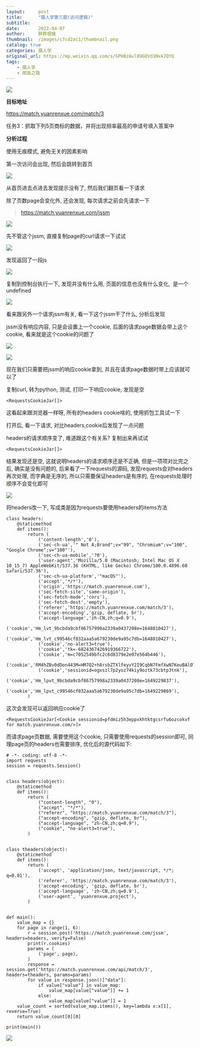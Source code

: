 ```yaml
---
layout:     post
title:      "猿人学第三题(访问逻辑)"
subtitle:   
date:       2022-04-07
author:     胖胖很瘦
thumbnail:  /images/c7cd2ac1/thumbnail.png
catalog: true
categories: 猿人学
original_url: https://mp.weixin.qq.com/s/GPH8zAvl8UGOVd1Nxk7QYQ
tags:
    - 猿人学
    - 爬虫之路
---
```


![](/images/c7cd2ac1/1.png)

**目标地址**

https://match.yuanrenxue.com/match/3

任务3：抓取下列5页商标的数据，并将出现频率最高的申请号填入答案中

**分析过程**

使用无痕模式, 避免无关的因素影响

第一次访问会出现, 然后会跳转到首页

![](/images/c7cd2ac1/2.png)

从首页进去点进去发现提示没有了, 然后我们翻页看一下请求

除了页数page会变化外, 还会发现, 每次请求之前会先请求一下

> https://match.yuanrenxue.com/jssm

![](/images/c7cd2ac1/3.png)

先不管这个jssm, 直接复制page的curl请求一下试试

![](/images/c7cd2ac1/4.png)

发现返回了一段js

![](/images/c7cd2ac1/5.png)

复制到控制台执行一下, 发现并没有什么用, 页面的信息也没有什么变化,  是一个 undefined

![](/images/c7cd2ac1/6.png)

看来跟另外一个请求jssm有关, 看一下这个jssm干了什么, 分析后发现

jssm没有响应内容, 只是会设置上一个cookie, 后面的请求page数据会带上这个cookie, 看来就是这个cookie的问题了

![](/images/c7cd2ac1/7.png)

![](/images/c7cd2ac1/8.png)

现在我们只需要把jssm的响应cookie拿到, 并且在请求page数据时带上应该就可以了

复制curl, 转为python, 测试, 打印一下响应cookie, 发现是空

```
<RequestsCookieJar[]>
```

这看起来跟浏览器一样呀, 所有的headers cookie啥的, 使用抓包工具试一下

打开后, 看一下请求, 对比headers,cookie后发现了一点问题

headers的请求顺序变了, 难道跟这个有关系? 复制出来再试试

```
<RequestsCookieJar[]>
```

结果发现还是空, 这就说明headers的请求顺序还是不正确, 但是一项项对比完之后, 确实是没有问题的, 后来看了一下requests的源码, 发现requests会对headers再次处理, 而字典是无序的, 所以只需要保证headers是有序的, 在requests处理时顺序不会变化即可

![](/images/c7cd2ac1/9.png)

将headers改一下, 写成类是因为requests要使用headers的items方法

```
class headers:
    @staticmethod
    def items():
        return (
            ('content-length','0'),
            ('sec-ch-ua','" Not A;Brand";v="99", "Chromium";v="100", "Google Chrome";v="100"'),
            ('sec-ch-ua-mobile','?0'),
            ('user-agent','Mozilla/5.0 (Macintosh; Intel Mac OS X 10_15_7) AppleWebKit/537.36 (KHTML, like Gecko) Chrome/100.0.4896.60 Safari/537.36'),
            ('sec-ch-ua-platform','"macOS"'),
            ('accept','*/*'),
            ('origin','https://match.yuanrenxue.com'),
            ('sec-fetch-site','same-origin'),
            ('sec-fetch-mode','cors'),
            ('sec-fetch-dest','empty'),
            ('referer','https://match.yuanrenxue.com/match/3'),
            ('accept-encoding','gzip, deflate, br'),
            ('accept-language','zh-CN,zh;q=0.9'),
            ('cookie','Hm_lvt_9bcbda9cbf86757998a2339a0437208e=1648810427'),
            ('cookie','Hm_lvt_c99546cf032aaa5a679230de9a95c7db=1648810427'),
            ('cookie','no-alert3=true'),
            ('cookie','tk=-6824367426919366722'),
            ('cookie','m=c7052549bfc2c6d8379e2e07e564b446'),
            ('cookie','RM4hZBv0dDon443M=HM7Q2+h8rsbZTXlfeyvY2I9CqbN7FmfXwN7KeuBAlOT3NtfN25InPioz2BwCLZmzB/57MXSKmz8lkm2VIXKOCg2AuW+LLT1nBl6E4YrrcWZ3lz7XEV/opGlNopECiXtw2WRAseu/0z2ixqjOoGY6S9tyjEkhO9LIicvlHDu2TvOGD8QTztUlc4eFtM2f6nRjJBDzoj5OCXZDPLsNV9VYBt7WhhAhwJ7no9eisv0wQj8='),
            ('cookie','sessionid=ogxszl7p2yoz74kiy9oztk73cbtp3tnk'),
            ('cookie','Hm_lpvt_9bcbda9cbf86757998a2339a0437208e=1649229837'),
            ('cookie','Hm_lpvt_c99546cf032aaa5a679230de9a95c7db=1649229869'),
        )

```

这次会发现可以返回响应cookie了

```
<RequestsCookieJar[<Cookie sessionid=pfdmiz5h3eppxkhtktgcsrfu6ozcokvf for match.yuanrenxue.com/>]>
```

而请求page页数据, 需要使用这个cookie, 只需要使用requests的session即可, 同理page页的headers也需要排序, 优化后的源代码如下:

```
# -*- coding: utf-8 -*-
import requests
session = requests.Session()


class headers(object):
    @staticmethod
    def items():
        return (
            ("content-length", "0"),
            ("accept", "*/*"),
            ("referer", "https://match.yuanrenxue.com/match/3"),
            ("accept-encoding", "gzip, deflate, br"),
            ("accept-language", "zh-CN,zh;q=0.9"),
            ("cookie", "no-alert3=true"),
        )


class theaders(object):
    @staticmethod
    def items():
        return (
            ('accept', 'application/json, text/javascript, */*; q=0.01'),
            ('referer', 'https://match.yuanrenxue.com/match/3'),
            ('accept-encoding', 'gzip, deflate, br'),
            ('accept-language', 'zh-CN,zh;q=0.9'),
            ('user-agent', 'yuanrenxue.project'),
        )


def main():
    value_map = {}
    for page in range(1, 6):
        r = session.post('https://match.yuanrenxue.com/jssm', headers=headers, verify=False)
        print(r.cookies)
        params = (
            ('page', page),
        )
        response = session.get('https://match.yuanrenxue.com/api/match/3', headers=theaders, params=params)
        for value in response.json()["data"]:
            if value["value"] in value_map:
                value_map[value["value"]] += 1
            else:
                value_map[value["value"]] = 1
    value_count = sorted(value_map.items(), key=lambda x:x[1], reverse=True)
    return value_count[0][0]

print(main())

```

![](/images/c7cd2ac1/10.png)
